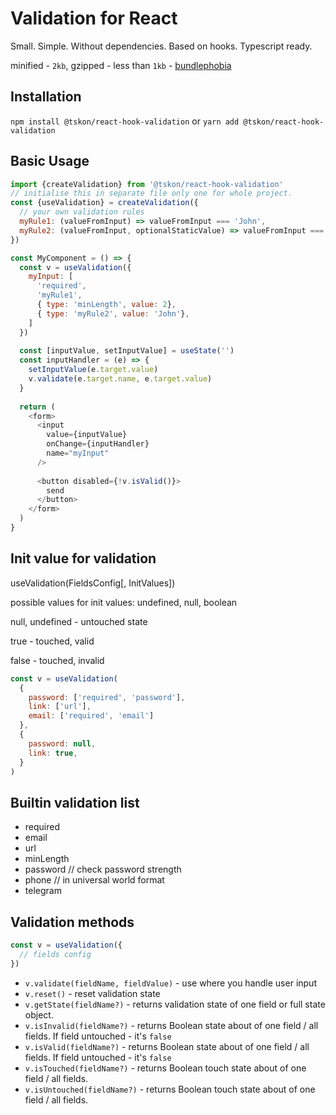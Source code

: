 # Validation for React
Small. Simple. Without dependencies. Based on hooks. Typescript ready.

minified - `2kb`,
gzipped - less than `1kb` - [bundlephobia](https://bundlephobia.com/package/@tskon/react-hook-validation)

## Installation
`npm install @tskon/react-hook-validation` or `yarn add @tskon/react-hook-validation`

## Basic Usage
```js
import {createValidation} from '@tskon/react-hook-validation'
// initialise this in separate file only one for whole project.
const {useValidation} = createValidation({
  // your own validation rules
  myRule1: (valueFromInput) => valueFromInput === 'John',
  myRule2: (valueFromInput, optionalStaticValue) => valueFromInput === optionalStaticValue
})

const MyComponent = () => {
  const v = useValidation({
    myInput: [
      'required',
      'myRule1',
      { type: 'minLength', value: 2},
      { type: 'myRule2', value: 'John'},
    ]
  })
  
  const [inputValue, setInputValue] = useState('')
  const inputHandler = (e) => {
    setInputValue(e.target.value)
    v.validate(e.target.name, e.target.value)
  }
  
  return (
    <form>
      <input 
        value={inputValue}
        onChange={inputHandler}
        name="myInput"
      />
      
      <button disabled={!v.isValid()}>
        send
      </button>
    </form>
  )
}
```

## Init value for validation

useValidation(FieldsConfig[, InitValues])

possible values for init values: undefined, null, boolean

null, undefined - untouched state

true - touched, valid

false - touched, invalid
```js
const v = useValidation(
  {
    password: ['required', 'password'],
    link: ['url'],
    email: ['required', 'email']
  },
  {
    password: null,
    link: true,
  }
)
```

## Builtin validation list
 - required
 - email
 - url
 - minLength
 - password // check password strength
 - phone // in universal world format
 - telegram

## Validation methods
```js
const v = useValidation({
  // fields config
})
```
 - `v.validate(fieldName, fieldValue)` - use where you handle user input
 - `v.reset()` - reset validation state
 - `v.getState(fieldName?)` - returns validation state of one field or full state object.
 - `v.isInvalid(fieldName?)` - returns Boolean state about of one field / all fields. If field untouched - it's `false`
 - `v.isValid(fieldName?)` - returns Boolean state about of one field / all fields. If field untouched - it's `false`
 - `v.isTouched(fieldName?)` - returns Boolean touch state about of one field / all fields.
 - `v.isUntouched(fieldName?)` - returns Boolean touch state about of one field / all fields.
